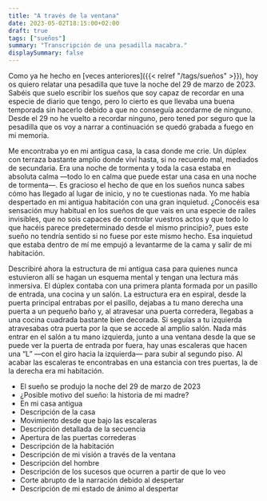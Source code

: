 ```yaml
---
title: "A través de la ventana"
date: 2023-05-02T18:15:00+02:00
draft: true
tags: ["sueños"]
summary: "Transcripción de una pesadilla macabra."
displaySummary: false
---
```


Como ya he hecho en [veces anteriores]({{< relref "/tags/sueños" >}}), hoy os quiero relatar una pesadilla que tuve la noche del 29 de marzo de 2023. Sabéis que suelo escribir los sueños que soy capaz de recordar en una especie de diario que tengo, pero lo cierto es que llevaba una buena temporada sin hacerlo debido a que no conseguía acordarme de ninguno. Desde el 29 no he vuelto a recordar ninguno, pero tened por seguro que la pesadilla que os voy a narrar a continuación se quedó grabada a fuego en mi memoria.

Me encontraba yo en mi antigua casa, la casa donde me crie. Un dúplex con terraza bastante amplio donde viví hasta, si no recuerdo mal, mediados de secundaria. Era una noche de tormenta y toda la casa estaba en absoluta calma —todo lo en calma que puede estar una casa en una noche de tormenta—. Es gracioso el hecho de que en los sueños nunca sabes cómo has llegado al lugar de inicio, y no te cuestionas nada. Yo me había despertado en mi antigua habitación con una gran inquietud. ¿Conocéis esa sensación muy habitual en los sueños de que vais en una especie de raíles invisibles, que no sois capaces de controlar vuestros actos y que todo lo que hacéis parece predeterminado desde el mismo principio?, pues este sueño no tendría sentido si no fuese por este mismo hecho. Esa inquietud que estaba dentro de mí me empujó a levantarme de la cama y salir de mi habitación.

Describiré ahora la estructura de mi antigua casa para quienes nunca estuvieron allí se hagan un esquema mental y tengan una lectura más inmersiva. El dúplex contaba con una primera planta formada por un pasillo de entrada, una cocina y un salón. La estructura era en espiral, desde la puerta principal entrabas por el pasillo, dejabas a tu mano derecha una puerta a un pequeño baño y, al atravesar una puerta corredera, llegabas a una cocina cuadrada bastante bien decorada. Si seguías a tu izquierda atravesabas otra puerta por la que se accede al amplio salón. Nada más entrar en el salón a tu mano izquierda, junto a una ventana desde la que se puede ver la puerta de entrada por fuera, hay unas escaleras que hacen una “L” —con el giro hacia la izquierda— para subir al segundo piso. Al acabar las escaleras te encontrabas en una estancia con tres puertas, la de la derecha era mi habitación.

- El sueño se produjo la noche del 29 de marzo de 2023
- ¿Posible motivo del sueño: la historia de mi madre?
- En mi casa antigua
- Descripción de la casa
- Movimiento desde que bajo las escaleras
- Descripción detallada de la secuencia
- Apertura de las puertas correderas
- Descripción de la habitación
- Descripción de mi visión a través de la ventana
- Descripción del hombre
- Descripción de los sucesos que ocurren a partir de que lo veo
- Corte abrupto de la narración debido al despertar
- Descripción de mi estado de ánimo al despertar
